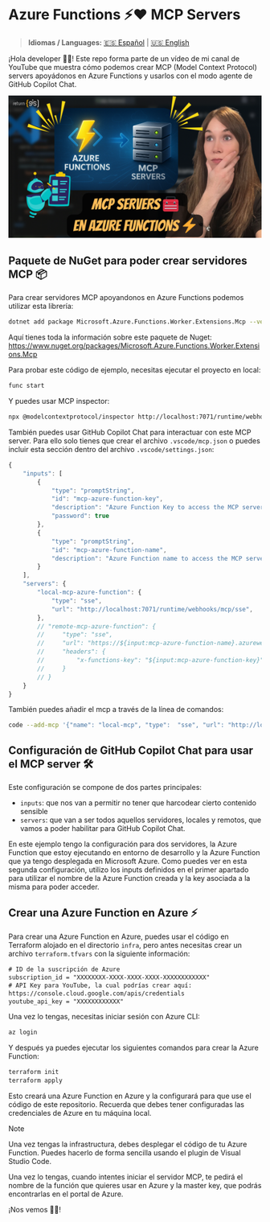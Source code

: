 
# Azure Functions ⚡️❤️ MCP Servers

> **Idiomas / Languages:** [🇪🇸 Español](README.md) | [🇺🇸 English](README_en.md)

¡Hola developer 👋🏻! Este repo forma parte de un vídeo de mi canal de YouTube que muestra cómo podemos crear MCP (Model Context Protocol) servers apoyádonos en Azure Functions y usarlos con el modo agente de GitHub Copilot Chat.

[![Ver el video en YouTube](images/Portada%20Video%20de%20YouTube%20MCP%20servers%20con%20Azure%20Functions.png)](https://github.com/0GiS0/mcp-server-azure-function)

## Paquete de NuGet para poder crear servidores MCP 📦

Para crear servidores MCP apoyandonos en Azure Functions podemos utilizar esta librería:

```bash
dotnet add package Microsoft.Azure.Functions.Worker.Extensions.Mcp --version 1.0.0-preview.2
``` 

Aquí tienes toda la información sobre este paquete de Nuget: https://www.nuget.org/packages/Microsoft.Azure.Functions.Worker.Extensions.Mcp

Para probar este código de ejemplo, necesitas ejecutar el proyecto en local:

```bash
func start
```

Y puedes usar MCP inspector:

```bash
npx @modelcontextprotocol/inspector http://localhost:7071/runtime/webhooks/mcp/sse
```

También puedes usar GitHub Copilot Chat para interactuar con este MCP server. Para ello solo tienes que crear el archivo `.vscode/mcp.json` o puedes incluir esta sección dentro del archivo `.vscode/settings.json`:


```javascript
{
    "inputs": [
        {
            "type": "promptString",
            "id": "mcp-azure-function-key",
            "description": "Azure Function Key to access the MCP server on Azure",
            "password": true
        },
        {
            "type": "promptString",
            "id": "mcp-azure-function-name",
            "description": "Azure Function name to access the MCP server on Azure"
        }
    ],
    "servers": {
        "local-mcp-azure-function": {
            "type": "sse",
            "url": "http://localhost:7071/runtime/webhooks/mcp/sse",
        },
        // "remote-mcp-azure-function": {
        //     "type": "sse",
        //     "url": "https://${input:mcp-azure-function-name}.azurewebsites.net/runtime/webhooks/mcp/sse",
        //     "headers": {
        //         "x-functions-key": "${input:mcp-azure-function-key}"
        //     }
        // }
    }
}
```

También puedes añadir el mcp a través de la línea de comandos:

```bash
code --add-mcp '{"name": "local-mcp", "type":  "sse", "url": "http://localhost:7071/runtime/webhooks/mcp/sse"}'
```
## Configuración de GitHub Copilot Chat para usar el MCP server 🛠️

Este configuración se compone de dos partes principales:

- `inputs`: que nos van a permitir no tener que harcodear cierto contenido sensible
- `servers`: que van a ser todos aquellos servidores, locales y remotos, que vamos a poder habilitar para GitHub Copilot Chat.

En este ejemplo tengo la configuración para dos servidores, la Azure Function que estoy ejecutando en entorno de desarrollo y la Azure Function que ya tengo desplegada en Microsoft Azure. Como puedes ver en esta segunda configuración, utilizo los inputs definidos en el primer apartado para utilizar el nombre de la Azure Function creada y la key asociada a la misma para poder acceder.

## Crear una Azure Function en Azure ⚡️

Para crear una Azure Function en Azure, puedes usar el código en Terraform alojado en el directorio `infra`, pero antes necesitas crear un archivo `terraform.tfvars` con la siguiente información:

```hcl
# ID de la suscripción de Azure
subscription_id = "XXXXXXXX-XXXX-XXXX-XXXX-XXXXXXXXXXXX"
# API Key para YouTube, la cual podrías crear aquí: https://console.cloud.google.com/apis/credentials
youtube_api_key = "XXXXXXXXXXXX"
```

Una vez lo tengas, necesitas iniciar sesión con Azure CLI:

```bash
az login
```

Y después ya puedes ejecutar los siguientes comandos para crear la Azure Function:

```bash
terraform init
terraform apply
```
Esto creará una Azure Function en Azure y la configurará para que use el código de este repositorio. Recuerda que debes tener configuradas las credenciales de Azure en tu máquina local.

> [!NOTE]
> Una vez tengas la infrastructura, debes desplegar el código de tu Azure Function. Puedes hacerlo de forma sencilla usando el plugin de Visual Studio Code.

Una vez lo tengas, cuando intentes iniciar el servidor MCP, te pedirá el nombre de la función que quieres usar en Azure y la master key, que podrás encontrarlas en el portal de Azure.


¡Nos vemos 👋🏻!